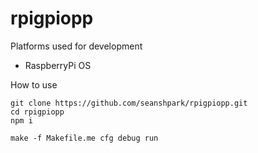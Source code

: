 # rpigpiopp

Platforms used for development
- RaspberryPi OS

How to use
```
git clone https://github.com/seanshpark/rpigpiopp.git
cd rpigpiopp
npm i

make -f Makefile.me cfg debug run
```
